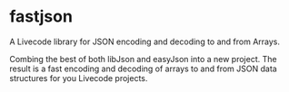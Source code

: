 # fastjson
A Livecode library for JSON encoding and decoding to and from Arrays.

Combing the best of both libJson and easyJson into a new project. The result is a fast encoding and decoding of arrays to and from JSON data structures for you Livecode projects.
